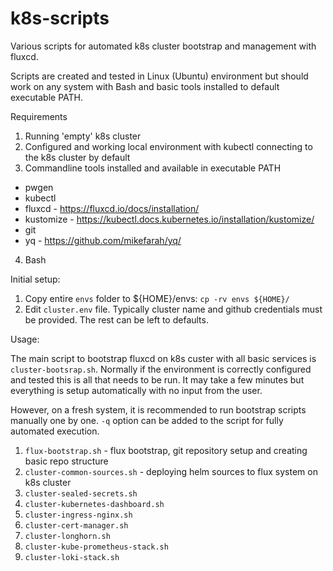 # k8s-scripts

Various scripts for automated k8s cluster bootstrap and management with fluxcd.

Scripts are created and tested in Linux (Ubuntu) environment but should work on any system with Bash and basic tools installed to default executable PATH.

Requirements

1. Running 'empty' k8s cluster
2. Configured and working local environment with kubectl connecting to the k8s cluster by default
3. Commandline tools installed and available in executable PATH
  - pwgen
  - kubectl
  - fluxcd - https://fluxcd.io/docs/installation/
  - kustomize - https://kubectl.docs.kubernetes.io/installation/kustomize/
  - git
  - yq - https://github.com/mikefarah/yq/
4. Bash

Initial setup:

1. Copy entire `envs` folder to ${HOME}/envs: ```cp -rv envs ${HOME}/```
2. Edit `cluster.env` file. Typically cluster name and github credentials must be provided. The rest can be left to defaults.

Usage:

The main script to bootstrap fluxcd on k8s custer with all basic services is `cluster-bootsrap.sh`. Normally if the environment is correctly configured and tested this is all that needs to be run.
It may take a few minutes but everything is setup automatically with no input from the user.

However, on a fresh system, it is recommended to run bootstrap scripts manually one by one. `-q` option can be added to the script for fully automated execution.
1. `flux-bootstrap.sh` - flux bootstrap, git repository setup and creating basic repo structure
2. `cluster-common-sources.sh` - deploying helm sources to flux system on k8s cluster
3. `cluster-sealed-secrets.sh`
4. `cluster-kubernetes-dashboard.sh`
5. `cluster-ingress-nginx.sh`
6. `cluster-cert-manager.sh`
7. `cluster-longhorn.sh`
8. `cluster-kube-prometheus-stack.sh`
9. `cluster-loki-stack.sh`

